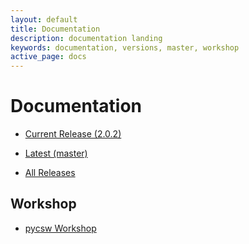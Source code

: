 ```yaml
---
layout: default
title: Documentation
description: documentation landing
keywords: documentation, versions, master, workshop
active_page: docs
---
```


# Documentation

* [Current Release (2.0.2)](http://docs.pycsw.org/en/2.0.3)
* [Latest (master)](http://docs.pycsw.org/en/latest)

* [All Releases](http://docs.pycsw.org)

Workshop
--------

* [pycsw Workshop](http://geopython.github.io/pycsw-workshop)

